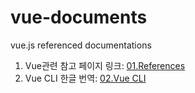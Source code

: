 # vue-documents

vue.js referenced documentations

1. Vue관련 참고 페이지 링크: [01.References](./01.References.md)
2. Vue CLI 한글 번역: [02.Vue CLI](./02.Vue_CLI.md)
